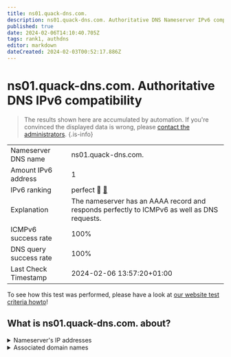 ```yaml
---
title: ns01.quack-dns.com.
description: ns01.quack-dns.com. Authoritative DNS Nameserver IPv6 compatibility
published: true
date: 2024-02-06T14:10:40.705Z
tags: rank1, authdns
editor: markdown
dateCreated: 2024-02-03T00:52:17.886Z
---
```


# ns01.quack-dns.com. Authoritative DNS IPv6 compatibility

> The results shown here are accumulated by automation. If you're convinced the displayed data is wrong, please [contact the administrators](/howto/chat). 
{.is-info}




|   |   |
| - | - |
| Nameserver DNS name | ns01.quack-dns.com.
| Amount IPv6 address | 1
| IPv6 ranking | perfect :1st_place_medal: [🔗](/howto/ranking) |
| Explanation | The nameserver has an AAAA record and responds perfectly to ICMPv6 as well as DNS requests. |
| ICMPv6 success rate | 100%|
| DNS query success rate | 100% |
| Last Check Timestamp | 2024-02-06 13:57:20+01:00 |

To see how this test was performed, please have a look at [our website test criteria howto](/howto/testcriteria/authdns)!


## What is ns01.quack-dns.com. about?




<details>
<summary>Nameserver's IP addresses</summary>

2607:f740:e049::1

</details>



<details>
<summary>Associated domain names</summary>

duckduckgo.com

</details>
